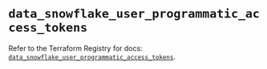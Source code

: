 # `data_snowflake_user_programmatic_access_tokens`

Refer to the Terraform Registry for docs: [`data_snowflake_user_programmatic_access_tokens`](https://registry.terraform.io/providers/snowflakedb/snowflake/2.4.0/docs/data-sources/user_programmatic_access_tokens).
